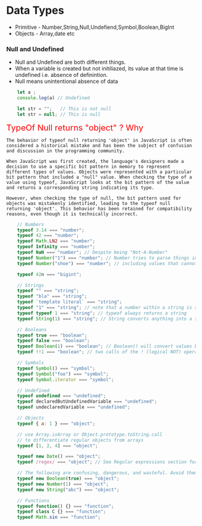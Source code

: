# Data Types
 + Primitive - Number,String,Null,Undefiend,Symbol,Boolean,BigInt
 + Objects - Array,date etc

 ### Null and Undefined 
 + Null and Undefined are both different things.
 + When a variable is created but not initiliazed, its value at that     time is undefined i.e. absence of definintion. 
 + Null means unintentional absence of data 
``` js
    let a ;
    console.log(a) // Undefined

    let str = "";   // This is not null
    let str = null; // This is null
```

 <span style="color : red; font-size:22px"> TypeOf Null returns "object" ?  Why </span> 
    
    The behavior of typeof null returning 'object' in JavaScript is often considered a historical mistake and has been the subject of confusion and discussion in the programming community.

    When JavaScript was first created, the language's designers made a decision to use a specific bit pattern in memory to represent different types of values. Objects were represented with a particular bit pattern that included a "null" value. When checking the type of a value using typeof, JavaScript looks at the bit pattern of the value and returns a corresponding string indicating its type.

    However, when checking the type of null, the bit pattern used for objects was mistakenly identified, leading to the typeof null returning 'object'. This behavior has been retained for compatibility reasons, even though it is technically incorrect.



``` js
    // Numbers
    typeof 3.14 === "number";
    typeof 42 === "number";
    typeof Math.LN2 === "number";
    typeof Infinity === "number";
    typeof NaN === "number"; // Despite being "Not-A-Number"
    typeof Number("1") === "number"; // Number tries to parse things into numbers
    typeof Number("shoe") === "number"; // including values that cannot be type coerced to a number

    typeof 42n === "bigint";

    // Strings
    typeof "" === "string";
    typeof "bla" === "string";
    typeof `template literal` === "string";
    typeof "1" === "string"; // note that a number within a string is still typeof string
    typeof typeof 1 === "string"; // typeof always returns a string
    typeof String(1) === "string"; // String converts anything into a string, safer than toString

    // Booleans
    typeof true === "boolean";
    typeof false === "boolean";
    typeof Boolean(1) === "boolean"; // Boolean() will convert values based on if they're truthy or falsy
    typeof !!1 === "boolean"; // two calls of the ! (logical NOT) operator are equivalent to Boolean()

    // Symbols
    typeof Symbol() === "symbol";
    typeof Symbol("foo") === "symbol";
    typeof Symbol.iterator === "symbol";

    // Undefined
    typeof undefined === "undefined";
    typeof declaredButUndefinedVariable === "undefined";
    typeof undeclaredVariable === "undefined";

    // Objects
    typeof { a: 1 } === "object";

    // use Array.isArray or Object.prototype.toString.call
    // to differentiate regular objects from arrays
    typeof [1, 2, 4] === "object";

    typeof new Date() === "object";
    typeof /regex/ === "object"; // See Regular expressions section for historical results

    // The following are confusing, dangerous, and wasteful. Avoid them.
    typeof new Boolean(true) === "object";
    typeof new Number(1) === "object";
    typeof new String("abc") === "object";

    // Functions
    typeof function() {} === "function";
    typeof class C {} === "function";
    typeof Math.sin === "function";
```